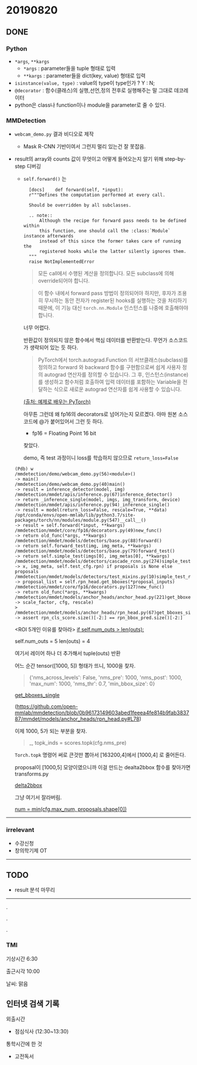 # 20190820

## DONE
### Python
- `*args`, `**kargs`
    - `*args` : parameter들을 tuple 형태로 입력
    - `**kargs` : parameter들을 dict(key, value) 형태로 입력
- `isinstance(value, type)` : value의 type이 type인가 ? Y : N;
- `@decorator` : 함수(클래스)의 실행,선언,정의 전후로 실행해주는 말 그대로 데코레이터
- python은 class나 function이나 module을 parameter로 줄 수 있다.
### MMDetection
- `webcam_demo.py` 결과 비디오로 제작
    - Mask R-CNN 기반이여서 그런지 멀리 있는건 잘 못잡음.
- result의 array와 counts 값이 무엇이고 어떻게 들어오는지 알기 위해 step-by-step 디버깅
    
    - `self.forward()` 는
        >
            [docs]    def forward(self, *input):
            r"""Defines the computation performed at every call.

            Should be overridden by all subclasses.

            .. note::
                Although the recipe for forward pass needs to be defined within
                this function, one should call the :class:`Module` instance afterwards
                instead of this since the former takes care of running the
                registered hooks while the latter silently ignores them.
            """
            raise NotImplementedError
        
        >   모든 call에서 수행된 계산을 정의합니다. 모든 subclass에 의해 override되어야 합니다.

        > 이 함수 내에서 forward pass 방법이 정의되어야 하지만, 후자가 조용히 무시하는 동안 전자가 register된 hooks를 실행하는 것을 처리하기 때문에, 이 기능 대신 `torch.nn.Module` 인스턴스를 나중에 호출해야야 합니다.

        너무 어렵다.
        
        반환값이 정의되지 않은 함수에서 핵심 데이터를 반환받는다. 무언가 소스코드가 생략되어 있는 듯 하다.

        > PyTorch에서 torch.autograd.Function 의 서브클래스(subclass)를 정의하고 forward 와 backward 함수를 구현함으로써 쉽게 사용자 정의 autograd 연산자를 정의할 수 있습니다. 그 후, 인스턴스(instance)를 생성하고 함수처럼 호출하여 입력 데이터를 포함하는 Variable을 전달하는 식으로 새로운 autograd 연산자를 쉽게 사용할 수 있습니다.
        
        [(출처: 예제로 배우는 PyTorch)](https://9bow.github.io/PyTorch-tutorials-kr-0.3.1/beginner/pytorch_with_examples.html#pytorch-autograd)

        아무튼 그런데 왜 fp16의 decorators로 넘어가는지 모르곘다. 아마 원본 소스코드에 @가 붙어있어서 그런 듯 하다.
        - fp16 = Floating Point 16 bit

        찾았다.

        demo, 즉 test 과정이니 loss를 학습하지 않으므로 `return_loss=False`

    ```
    (Pdb) w
    /mmdetection/demo/webcam_demo.py(56)<module>()
    -> main()
    /mmdetection/demo/webcam_demo.py(40)main()
    -> result = inference_detector(model, img)
    /mmdetection/mmdet/apis/inference.py(67)inference_detector()
    -> return _inference_single(model, imgs, img_transform, device)
    /mmdetection/mmdet/apis/inference.py(94)_inference_single()
    -> result = model(return_loss=False, rescale=True, **data)
    /opt/conda/envs/open-mmlab/lib/python3.7/site-packages/torch/nn/modules/module.py(547)__call__()
    -> result = self.forward(*input, **kwargs)
    /mmdetection/mmdet/core/fp16/decorators.py(49)new_func()
    -> return old_func(*args, **kwargs)
    /mmdetection/mmdet/models/detectors/base.py(88)forward()
    -> return self.forward_test(img, img_meta, **kwargs)
    /mmdetection/mmdet/models/detectors/base.py(79)forward_test()
    -> return self.simple_test(imgs[0], img_metas[0], **kwargs)
    /mmdetection/mmdet/models/detectors/cascade_rcnn.py(274)simple_test()
    -> x, img_meta, self.test_cfg.rpn) if proposals is None else proposals
    /mmdetection/mmdet/models/detectors/test_mixins.py(10)simple_test_rpn()
    -> proposal_list = self.rpn_head.get_bboxes(*proposal_inputs)
    /mmdetection/mmdet/core/fp16/decorators.py(127)new_func()
    -> return old_func(*args, **kwargs)
    /mmdetection/mmdet/models/anchor_heads/anchor_head.py(221)get_bboxes()
    -> scale_factor, cfg, rescale)
    > /mmdetection/mmdet/models/anchor_heads/rpn_head.py(67)get_bboxes_single()
    -> assert rpn_cls_score.size()[-2:] == rpn_bbox_pred.size()[-2:]

    ```

    <ROI 5개인 이유를 찾아라>
    [if self.num_outs > len(outs):](https://github.com/open-mmlab/mmdetection/blob/0b96173149603abed1feeea4fe814b9fab383787/mmdet/models/necks/fpn.py#L121)

    self.num_outs = 5
    len(outs) = 4

    여기서 레이어 하나 더 추가해서
    tuple(outs) 반환

    어느 순간 tensor([1000, 5]) 형태가 뜨니, 1000을 찾자.
    > {'nms_across_levels': False, 'nms_pre': 1000, 'nms_post': 1000, 'max_num': 1000, 'nms_thr': 0.7, 'min_bbox_size': 0}
    
    [get_bboxes_single](https://github.com/open-mmlab/mmdetection/blob/0b96173149603abed1feeea4fe814b9fab383787/mmdet/models/anchor_heads/rpn_head.py#L55)

    (https://github.com/open-mmlab/mmdetection/blob/0b96173149603abed1feeea4fe814b9fab383787/mmdet/models/anchor_heads/rpn_head.py#L78)

    이제 1000, 5가 되는 부분을 찾자.

    > _, topk_inds = scores.topk(cfg.nms_pre)

    `Torch.topk` 명령어 써로 큰것만 뽑아서 [163200,4]에서 [1000,4] 로 줄어든다.

    proposal이 [1000,5] 모양이였으니까 이걸 만드는 dealta2bbox 함수를 찾아가면 transforms.py
    
    [delta2bbox](https://github.com/open-mmlab/mmdetection/blob/0b96173149603abed1feeea4fe814b9fab383787/mmdet/core/bbox/transforms.py#L34)

    그냥 여기서 잘라버림.

    [num = min(cfg.max_num, proposals.shape[0])](https://github.com/open-mmlab/mmdetection/blob/0b96173149603abed1feeea4fe814b9fab383787/mmdet/models/anchor_heads/rpn_head.py#L101)

    
---

### irrelevant
- 수강신청
- 창의학기제 OT
---
## TODO
- result 분석 마무리
---
.

.

.

### TMI
기상시간 6:30

출근시각 10:00

날씨: 맑음

인터넷 검색 기록
- 

외출시간
- 점심식사 (12:30~13:30)

통학시간에 한 것
- 고전독서